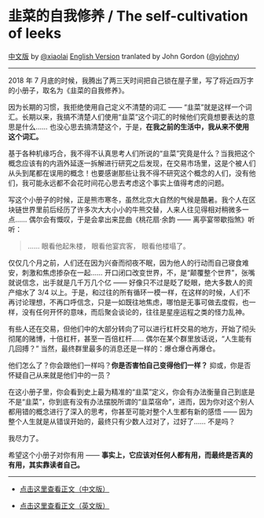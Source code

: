 # 韭菜的自我修养 / The self-cultivation of leeks

[中文版](The-Self-Cultivation-of-Leeks-cn.md) by [@xiaolai](https://github.com/xiaolai)
[English Version](The-Self-Cultivation-of-Leeks-en.md) tranlated by John Gordon ([@yjohny](https://github.com/yjohny))

-----

2018 年 7 月底的时候，我腾出了两三天时间把自己锁在屋子里，写了将近四万字的小册子，取名为《韭菜的自我修养》。

因为长期的习惯，我拒绝使用自己定义不清楚的词汇 —— “韭菜”就是这样一个词汇。长期以来，我搞不清楚人们使用“韭菜”这个词汇的时候他们究竟想要表达的意思是什么…… 也没心思去搞清楚这个，于是，**在我之前的生活中，我从来不使用这个词汇。**

基于各种机缘巧合，我不得不认真思考人们所说的“韭菜”究竟是什么？当我把这个概念应该有的内涵外延逐一拆解进行研究之后发现，在交易市场里，这是个被人们从头到尾都在误用的概念！也要感谢那些让我不得不研究这个概念的人们，没有他们，我可能永远都不会花时间花心思去考虑这个事实上值得考虑的问题。

写这个小册子的时候，正是熊市寒冬，虽然北京大自然的气候是酷暑。我个人在区块链世界里前后经历了许多次大大小小的牛熊交替，人来人往见得相对稍微多一点…… 偶尔会有慨叹，于是会拿出来昆曲《桃花扇·余韵 —— 离亭宴带歇指煞》听听：

> ……
> 眼看他起朱楼，
> 眼看他宴宾客，
> 眼看他楼塌了。

仅仅几个月之前，人们还在因为兴奋而彻夜不眠，因为他人的行动而自己寝食难安，刺激和焦虑掺杂在一起…… 开口闭口改变世界，不，是“颠覆整个世界”，张嘴就说信念，出手就是几千万几个亿 —— 好像只不过是眨了眨眼，绝大多数人的资产缩水了 3/4 以上。于是，和过往的所有循环一模一样，在这样的时候，人们不再讨论理想，不再口呼信念，只是一如既往地焦虑，哪怕是无事可做去度假，也一样，没有任何开怀的意味，而后聚会谈论的，往往是星座运程之类的怪力乱神。

有些人还在交易，但他们中的大部分转向了可以进行杠杆交易的地方，开始了彻头彻尾的赌博，十倍杠杆，甚至一百倍杠杆…… 偶尔在某个群里放话说，“人生能有几回搏？” 当然，最终群里最多的消息还是一样的：爆仓爆仓再爆仓。

他们怎么了？你会跟他们一样吗？**你是否害怕自己变得他们一样？** 抑或，你是否怀疑自己从来就是他们中的一员？

在这小册子里，你会看到史上最为精准的“韭菜”定义，你会有办法衡量自己到底是不是“韭菜”，你到底有没有办法摆脱所谓的“韭菜宿命”，进而，因为你对这个别人都用错的概念进行了深入的思考，你甚至可能对整个人生都有新的感悟 —— 因为整个人生就是从错误开始的，最终只有少数人过对了，过好了…… 不是吗？

我尽力了。

希望这个小册子对你有用 —— **事实上，它应该对任何人都有用，而最终是否真的有用，其实靠读者自己。**

-----

* [点击这里查看正文（中文版）](The-Self-Cultivation-of-Leeks-cn.md) 

* [点击这里查看正文（英文版）](The-Self-Cultivation-of-Leeks-en.md) 


